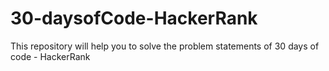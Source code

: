 # 30-daysofCode-HackerRank
This repository will help you to solve the problem statements of 30 days of code - HackerRank 
